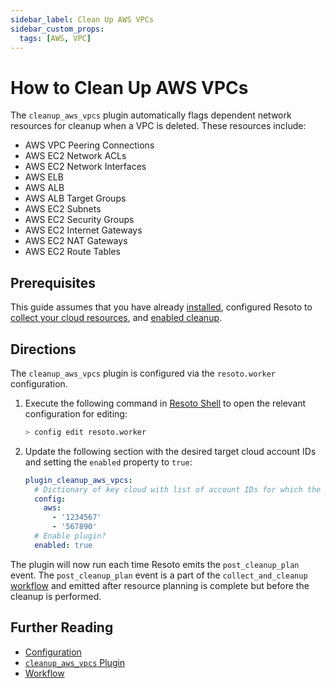 ```yaml
---
sidebar_label: Clean Up AWS VPCs
sidebar_custom_props:
  tags: [AWS, VPC]
---
```


# How to Clean Up AWS VPCs

The `cleanup_aws_vpcs` plugin automatically flags dependent network resources for cleanup when a VPC is deleted. These resources include:

- AWS VPC Peering Connections
- AWS EC2 Network ACLs
- AWS EC2 Network Interfaces
- AWS ELB
- AWS ALB
- AWS ALB Target Groups
- AWS EC2 Subnets
- AWS EC2 Security Groups
- AWS EC2 Internet Gateways
- AWS EC2 NAT Gateways
- AWS EC2 Route Tables

## Prerequisites

This guide assumes that you have already [installed](../../getting-started/install-resoto/index.md), configured Resoto to [collect your cloud resources](../../getting-started/configure-cloud-provider-access/index.md), and [enabled cleanup](../../getting-started/clean-resources.md).

## Directions

The `cleanup_aws_vpcs` plugin is configured via the `resoto.worker` configuration.

1. Execute the following command in [Resoto Shell](../../concepts/components/shell.md) to open the relevant configuration for editing:

   ```bash
   > config edit resoto.worker
   ```

2. Update the following section with the desired target cloud account IDs and setting the `enabled` property to `true`:

   ```yaml title="cleanup_aws_vpcs plugin configuration"
   plugin_cleanup_aws_vpcs:
     # Dictionary of key cloud with list of account IDs for which the plugin should be active as value
     config:
       aws:
         - '1234567'
         - '567890'
     # Enable plugin?
     enabled: true
   ```

The plugin will now run each time Resoto emits the `post_cleanup_plan` event. The `post_cleanup_plan` event is a part of the `collect_and_cleanup` [workflow](../../concepts/automation/workflow.md) and emitted after resource planning is complete but before the cleanup is performed.

## Further Reading

- [Configuration](../../reference/configuration/index.md)
- [`cleanup_aws_vpcs` Plugin](../../concepts/components/plugins/cleanup_aws_vpcs.md)
- [Workflow](../../concepts/automation/job.md)
